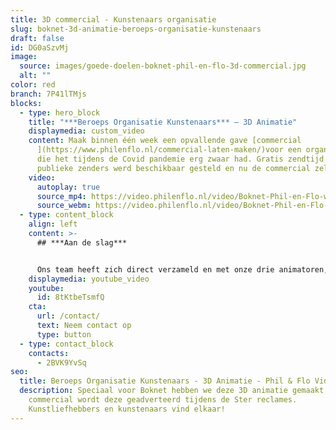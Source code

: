 ```yaml
---
title: 3D commercial - Kunstenaars organisatie
slug: boknet-3d-animatie-beroeps-organisatie-kunstenaars
draft: false
id: DG0aSzvMj
image:
  source: images/goede-doelen-boknet-phil-en-flo-3d-commercial.jpg
  alt: ""
color: red
branch: 7P41lTMjs
blocks:
  - type: hero_block
    title: "***Beroeps Organisatie Kunstenaars*** – 3D Animatie"
    displaymedia: custom_video
    content: Maak binnen één week een opvallende gave [commercial
      ](https://www.philenflo.nl/commercial-laten-maken/)voor een organisatie
      die het tijdens de Covid pandemie erg zwaar had. Gratis zendtijd op de
      publieke zenders werd beschikbaar gesteld en nu de commercial zelf nog.
    video:
      autoplay: true
      source_mp4: https://video.philenflo.nl/video/Boknet-Phil-en-Flo-website-source.mp4
      source_webm: https://video.philenflo.nl/video/Boknet-Phil-en-Flo-website-source.webm
  - type: content_block
    align: left
    content: >-
      ## ***Aan de slag***


      Ons team heeft zich direct verzameld en met onze drie animatoren, twee projectmanagers en een art director heeft het team van Phil & Flo deze commercial gerealiseerd. Met een 3D kamer, 2D muurschilderingen en sounddesign van onze externe soundengineer hebben we het verhaal van de kunstenaars weten te schetsen. De reacties op deze commercial waren lovend, en we zijn erg trots dat we dit binnen één week hebben geproduceerd en opgeleverd aan de publieke zenders.
    displaymedia: youtube_video
    youtube:
      id: 8tKtbeTsmfQ
    cta:
      url: /contact/
      text: Neem contact op
      type: button
  - type: contact_block
    contacts:
      - 2BVK9YvSq
seo:
  title: Beroeps Organisatie Kunstenaars - 3D Animatie - Phil & Flo Videomarketing
  description: Speciaal voor Boknet hebben we deze 3D animatie gemaakt. Als
    commercial wordt deze geadverteerd tijdens de Ster reclames.
    Kunstliefhebbers en kunstenaars vind elkaar!
---
```

